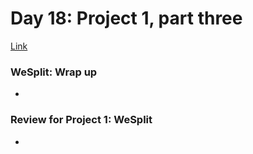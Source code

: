 # Day 18: Project 1, part three
[Link](https://www.hackingwithswift.com/100/swiftui/18)

### WeSplit: Wrap up
* 

### Review for Project 1: WeSplit
* 